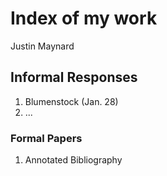 # Index of my work

Justin Maynard

## Informal Responses

1. Blumenstock (Jan. 28)
2. ...


### Formal Papers

1. Annotated Bibliography
